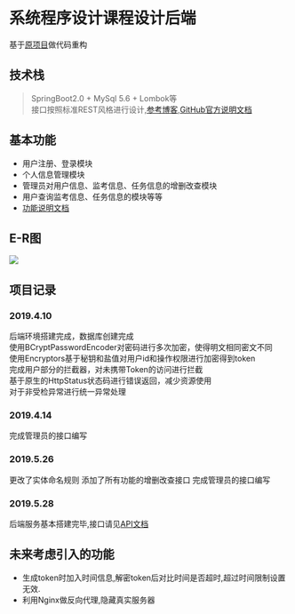 # 系统程序设计课程设计后端
基于[原项目](https://github.com/hsfy19091/SystemProgramingBackEnd)做代码重构  
## 技术栈
> SpringBoot2.0 \+ MySql 5.6 \+ Lombok等  
> 接口按照标准REST风格进行设计,[参考博客](https://www.jianshu.com/p/84568e364ee8),[GitHub官方说明文档](https://developer.github.com/v3/)
## 基本功能  
* 用户注册、登录模块  
* 个人信息管理模块  
* 管理员对用户信息、监考信息、任务信息的增删改查模块  
* 用户查询监考信息、任务信息的模块等等  
* [功能说明文档](https://github.com/hsfy19091/SystemProgramingFontEnd/blob/master/%E9%A1%B9%E7%9B%AE%E8%AE%BE%E8%AE%A1.V2018.05.22.pdf)
## E-R图
![](./E-R图.png)  
## 项目记录
### 2019.4.10  
后端环境搭建完成，数据库创建完成  
使用BCryptPasswordEncoder对密码进行多次加密，使得明文相同密文不同   
使用Encryptors基于秘钥和盐值对用户id和操作权限进行加密得到token  
完成用户部分的拦截器，对未携带Token的访问进行拦截  
基于原生的HttpStatus状态码进行错误返回，减少资源使用  
对于非受检异常进行统一异常处理  
### 2019.4.14   
完成管理员的接口编写
### 2019.5.26
更改了实体命名规则
添加了所有功能的增删改查接口
完成管理员的接口编写  
### 2019.5.28
后端服务基本搭建完毕,接口请见[API文档](./API文档.md)
## 未来考虑引入的功能  
* 生成token时加入时间信息,解密token后对比时间是否超时,超过时间限制设置无效.  
* 利用Nginx做反向代理,隐藏真实服务器  

